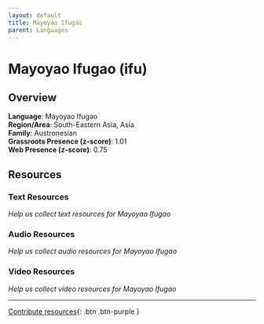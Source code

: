 ```yaml
---
layout: default
title: Mayoyao Ifugao
parent: Languages
---
```


# Mayoyao Ifugao (ifu)

## Overview

**Language**: Mayoyao Ifugao  
**Region/Area**: South-Eastern Asia, Asia  
**Family**: Austronesian  
**Grassroots Presence (z-score)**: 1.01  
**Web Presence (z-score)**: 0.75  

## Resources

### Text Resources
*Help us collect text resources for Mayoyao Ifugao*

### Audio Resources
*Help us collect audio resources for Mayoyao Ifugao*

### Video Resources
*Help us collect video resources for Mayoyao Ifugao*

---

[Contribute resources](https://forms.office.com/e/1SfLJx3u1r){: .btn .btn-purple }
